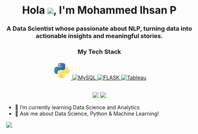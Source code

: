 
<h1 align="center">Hola <img src="https://emojis.slackmojis.com/emojis/images/1531849430/4246/blob-sunglasses.gif?1531849430" width="30"/>, I'm Mohammed Ihsan P </h1>



<h3 align="center">A Data Scientist whose passionate about NLP, turning data into actionable insights and meaningful stories.
<h3 align="center">My Tech Stack</h3>
<p align="center"> <a href="https://www.python.org" target="_blank"> <img src="https://raw.githubusercontent.com/devicons/devicon/master/icons/python/python-original.svg" alt="Python" width="50" height="50"/> </a> <a href="https://www.mysql.com/" target="_blank"> <img src="https://www.vectorlogo.zone/logos/mysql/mysql-official.svg" alt="MySQL" width="50" height="50"/> </a>  <a href="https://flask.palletsprojects.com/en/2.0.x/" target="_blank"> <img src="https://www.vectorlogo.zone/logos/pocoo_flask/pocoo_flask-icon.svg" alt="FLASK" width="50" height="50"/> </a> </a>  <a href="https://www.tableau.com/" target="_blank"> <img src="https://cdn.worldvectorlogo.com/logos/tableau-software.svg" alt="Tableau" width="50" height="50"/> </a> 

<p align="center">
    <br>
    <a target="_blank" href="https://www.linkedin.com/in/mohammed-ihsan-p/"><img src="https://img.shields.io/badge/-LinkedIn-0077B5?style=for-the-badge&logo=Linkedin&logoColor=white"></img></a>
    <a target="_blank" href="https://medium.com/@ihsudarulaman"><img src="https://img.shields.io/badge/-Medium-12100E?style=for-the-badge&logo=Medium&logoColor=white"></img></a>
    </br> 
</p>  


- 🌱 I’m currently learning Data Science and Analytics
- 💬 Ask me about Data Science, Python & Machine Learning!








![](https://komarev.com/ghpvc/?username=MohammedIhsanP&color=dc143c&style=for-the-badge)
<!---
MohammedIhsanP/MohammedIhsanP is a ✨ special ✨ repository because its `README.md` (this file) appears on your GitHub profile.
You can click the Preview link to take a look at your changes.
--->
